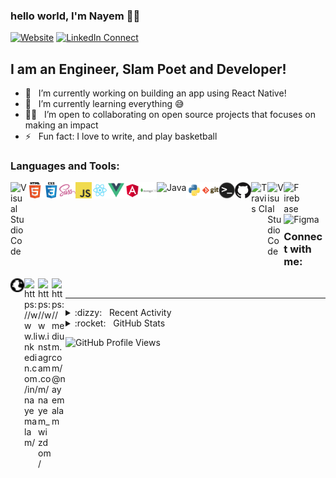 ### hello world, I'm Nayem 👋🏽 
[![Website](https://img.shields.io/website?label=nayemalam.com&style=for-the-badge&url=https%3A%2F%2Fnayemalam.com)](https://nayemalam.com)
[![LinkedIn Connect](https://img.shields.io/twitter/url?color=0077B5&label=Connect%20%40nayemalam&logo=LinkedIn&logoColor=0077B5&style=for-the-badge&url=https%3A%2F%2Fwww.linkedin.com%2Fin%2Fnayemalam%2F)](https://www.linkedin.com/in/nayemalam/)

## I am an Engineer, Slam Poet and Developer!
- 👀 &nbsp; I’m currently working on building an app using React Native!
- 🌱 &nbsp; I’m currently learning everything 😅
- 🤲🏽 &nbsp; I’m open to collaborating on open source projects that focuses on making an impact
- ⚡ &nbsp; Fun fact: I love to write, and play basketball

### Languages and Tools:
<div style="display: inline;">
<img align="left" alt="Visual Studio Code" width="26px" src="https://upload.wikimedia.org/wikipedia/commons/thumb/9/9a/Visual_Studio_Code_1.35_icon.svg/120px-Visual_Studio_Code_1.35_icon.svg.png" /> 
<img align="left" alt="HTML" width="26px" src="https://raw.githubusercontent.com/github/explore/80688e429a7d4ef2fca1e82350fe8e3517d3494d/topics/html/html.png" /> 
<img align="left" alt="CSS" width="26px" src="https://raw.githubusercontent.com/github/explore/80688e429a7d4ef2fca1e82350fe8e3517d3494d/topics/css/css.png" /> 
<img align="left" alt="SASS" width="26px" src="https://raw.githubusercontent.com/github/explore/80688e429a7d4ef2fca1e82350fe8e3517d3494d/topics/sass/sass.png" /> <img align="left" alt="JS" width="26px" src="https://raw.githubusercontent.com/github/explore/80688e429a7d4ef2fca1e82350fe8e3517d3494d/topics/javascript/javascript.png" /> 
<img align="left" alt="REACT" width="26px" src="https://raw.githubusercontent.com/github/explore/80688e429a7d4ef2fca1e82350fe8e3517d3494d/topics/react/react.png" /> 
<img align="left" alt="Vue" width="26px" src="https://raw.githubusercontent.com/github/explore/80688e429a7d4ef2fca1e82350fe8e3517d3494d/topics/vue/vue.png" /> 
<img align="left" alt="Angular" width="26px" src="https://raw.githubusercontent.com/github/explore/80688e429a7d4ef2fca1e82350fe8e3517d3494d/topics/angular/angular.png" /> 
<img align="left" alt="MongoDB" width="26px" src="https://raw.githubusercontent.com/github/explore/80688e429a7d4ef2fca1e82350fe8e3517d3494d/topics/mongodb/mongodb.png" /> 
<img align="left" alt="Java" height="26px" src="https://logos-download.com/wp-content/uploads/2016/10/Java_logo.png" /> 
<img align="left" alt="Python" width="26px" src="https://raw.githubusercontent.com/github/explore/80688e429a7d4ef2fca1e82350fe8e3517d3494d/topics/python/python.png" />
<img align="left" alt="Git Bash" width="26px" src="https://raw.githubusercontent.com/github/explore/80688e429a7d4ef2fca1e82350fe8e3517d3494d/topics/git/git.png" /> 
<img align="left" alt="Terminal" width="26px" src="https://raw.githubusercontent.com/github/explore/80688e429a7d4ef2fca1e82350fe8e3517d3494d/topics/terminal/terminal.png" /> 
<img align="left" alt="GitHub" width="26px" src="https://raw.githubusercontent.com/github/explore/78df643247d429f6cc873026c0622819ad797942/topics/github/github.png" /> 
<img align="left" alt="Travis CI" width="26px" src="https://cdn.freebiesupply.com/logos/large/2x/spring-3-logo-png-transparent.png" /> 
<img align="left" alt="Visual Studio Code" width="26px" src="https://developer.ibm.com/swift/wp-content/uploads/sites/69/2017/02/Travis-Mascot.png" /> 
<img align="left" alt="Firebase" width="26px" src="https://cdn.iconscout.com/icon/free/png-512/firebase-1-282796.png" /> 
<img align="left" alt="Figma" height="26px" src="https://cdn.worldvectorlogo.com/logos/figma-1.svg" /> 
</div>

<br />
<br />

### Connect with me:
[<img align="left" alt="https://nayemalam.com/" width="22px" src="https://raw.githubusercontent.com/iconic/open-iconic/master/svg/globe.svg" />](https://nayemalam.com/)
[<img align="left" alt="https://www.linkedin.com/in/nayemalam/" width="22px" src="https://cdn.jsdelivr.net/npm/simple-icons@v3/icons/linkedin.svg" />](https://www.linkedin.com/in/nayemalam/)
[<img align="left" alt="https://www.instagram.com/nayem_wizdom/" width="22px" src="https://cdn.jsdelivr.net/npm/simple-icons@v3/icons/instagram.svg" />](https://www.instagram.com/nayem_wizdom/)
[<img align="left" alt="https://medium.com/@nayemalam" width="22px" src="https://cdn.jsdelivr.net/npm/simple-icons@v3/icons/medium.svg" />](https://medium.com/@nayemalam)

<br />

---
<details>
  <summary>:dizzy: &nbsp; Recent Activity</summary>
  <!--START_SECTION:activity-->
 
</details>

<details>
  <summary>:rocket: &nbsp; GitHub Stats</summary>
  <br />
  <img align="left" alt="nayemalam's Github Stats" src="https://github-readme-stats.vercel.app/api?username=nayemalam&show_icons=true&hide_border=true&theme=radical" />
</details>

![GitHub Profile Views](https://komarev.com/ghpvc/?username=nayemalam&color=blue)
